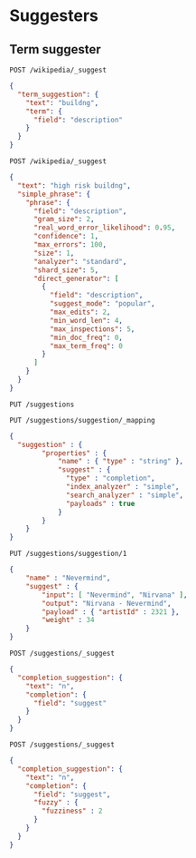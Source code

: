 # Suggesters

## Term suggester

`POST /wikipedia/_suggest `

```json
{
  "term_suggestion": {
    "text": "buildng",
    "term": {
      "field": "description"
    }
  }
}
```

`POST /wikipedia/_suggest `

```json
{
  "text": "high risk buildng",
  "simple_phrase": {
    "phrase": {
      "field": "description",
      "gram_size": 2,
      "real_word_error_likelihood": 0.95,
      "confidence": 1,
      "max_errors": 100,
      "size": 1,
      "analyzer": "standard",
      "shard_size": 5,
      "direct_generator": [
        {
          "field": "description",
          "suggest_mode": "popular",
          "max_edits": 2,
          "min_word_len": 4,
          "max_inspections": 5,
          "min_doc_freq": 0,
          "max_term_freq": 0
        }
      ]
    }
  }
}
```

`PUT /suggestions `

`PUT /suggestions/suggestion/_mapping `

```json
{
  "suggestion" : {
        "properties" : {
            "name" : { "type" : "string" },
            "suggest" : { 
              "type" : "completion",
              "index_analyzer" : "simple",
              "search_analyzer" : "simple",
              "payloads" : true
            }
        }
    }
}
```

`PUT /suggestions/suggestion/1 `

```json
{
    "name" : "Nevermind",
    "suggest" : {
        "input": [ "Nevermind", "Nirvana" ],
        "output": "Nirvana - Nevermind",
        "payload" : { "artistId" : 2321 },
        "weight" : 34
    }
}
```

`POST /suggestions/_suggest `

```json
{
  "completion_suggestion": {
    "text": "n",
    "completion": {
      "field": "suggest"
    }
  }
}
```

`POST /suggestions/_suggest `

```json
{
  "completion_suggestion": {
    "text": "n",
    "completion": {
      "field": "suggest",
      "fuzzy" : {
        "fuzziness" : 2
      }
    }
  }
}
```